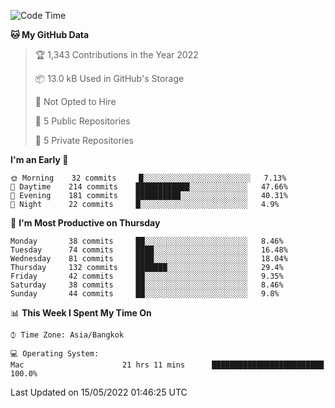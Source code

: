 <!--START_SECTION:waka-->
![Code Time](http://img.shields.io/badge/Code%20Time-0%20secs-blue)

**🐱 My GitHub Data** 

> 🏆 1,343 Contributions in the Year 2022
 > 
> 📦 13.0 kB Used in GitHub's Storage 
 > 
> 🚫 Not Opted to Hire
 > 
> 📜 5 Public Repositories 
 > 
> 🔑 5 Private Repositories  
 > 
**I'm an Early 🐤** 

```text
🌞 Morning    32 commits     █░░░░░░░░░░░░░░░░░░░░░░░░   7.13% 
🌆 Daytime    214 commits    ████████████░░░░░░░░░░░░░   47.66% 
🌃 Evening    181 commits    ██████████░░░░░░░░░░░░░░░   40.31% 
🌙 Night      22 commits     █░░░░░░░░░░░░░░░░░░░░░░░░   4.9%

```
📅 **I'm Most Productive on Thursday** 

```text
Monday       38 commits     ██░░░░░░░░░░░░░░░░░░░░░░░   8.46% 
Tuesday      74 commits     ████░░░░░░░░░░░░░░░░░░░░░   16.48% 
Wednesday    81 commits     ████░░░░░░░░░░░░░░░░░░░░░   18.04% 
Thursday     132 commits    ███████░░░░░░░░░░░░░░░░░░   29.4% 
Friday       42 commits     ██░░░░░░░░░░░░░░░░░░░░░░░   9.35% 
Saturday     38 commits     ██░░░░░░░░░░░░░░░░░░░░░░░   8.46% 
Sunday       44 commits     ██░░░░░░░░░░░░░░░░░░░░░░░   9.8%

```


📊 **This Week I Spent My Time On** 

```text
⌚︎ Time Zone: Asia/Bangkok

💻 Operating System: 
Mac                      21 hrs 11 mins      █████████████████████████   100.0%

```


 Last Updated on 15/05/2022 01:46:25 UTC
<!--END_SECTION:waka-->